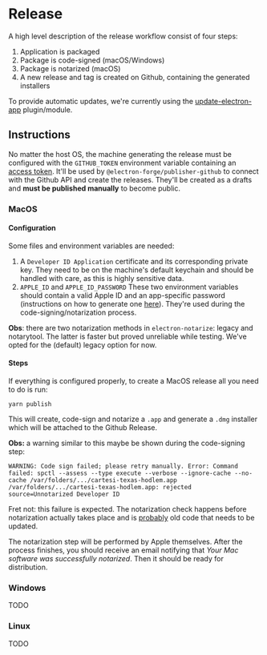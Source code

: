 # Release

A high level description of the release workflow consist of four steps:

1. Application is packaged
2. Package is code-signed (macOS/Windows)
3. Package is notarized (macOS)
4. A new release and tag is created on Github, containing the generated installers

To provide automatic updates, we're currently using the [update-electron-app](https://github.com/electron/update-electron-app) plugin/module.

## Instructions

No matter the host OS, the machine generating the release must be configured with the `GITHUB_TOKEN` environment variable containing an [access token](https://github.com/settings/tokens/new). It'll be used by `@electron-forge/publisher-github` to connect with the Github API and create the releases. They'll be created as a drafts and **must be published manually** to become public.

### MacOS

#### Configuration

Some files and environment variables are needed:

1. A `Developer ID Application` certificate and its corresponding private key.
They need to be on the machine's default keychain and should be handled with care, as this is highly sensitive data.
2. `APPLE_ID` and `APPLE_ID_PASSWORD`
These two environment variables should contain a valid Apple ID and an app-specific password (instructions on how to generate one [here](https://support.apple.com/en-us/HT204397)). They're used during the code-signing/notarization process.

**Obs**: there are two notarization methods in `electron-notarize`: legacy and notarytool. The latter is faster but proved unreliable while testing. We've opted for the (default) legacy option for now.

#### Steps

If everything is configured properly, to create a MacOS release all you need to do is run:

```shell
yarn publish
```

This will create, code-sign and notarize a `.app` and generate a `.dmg` installer which will be attached to the Github Release.

**Obs:** a warning similar to this maybe be shown during the code-signing step:

```shell
WARNING: Code sign failed; please retry manually. Error: Command failed: spctl --assess --type execute --verbose --ignore-cache --no-cache /var/folders/.../cartesi-texas-hodlem.app
/var/folders/.../cartesi-texas-hodlem.app: rejected
source=Unnotarized Developer ID
```

Fret not: this failure is expected. The notarization check happens before notarization actually takes place and is [probably](https://developer.apple.com/forums/thread/697306) old code that needs to be updated.

The notarization step will be performed by Apple themselves.
After the process finishes, you should receive an email notifying that _Your Mac software was successfully notarized_.
Then it should be ready for distribution.

### Windows

TODO

### Linux

TODO
